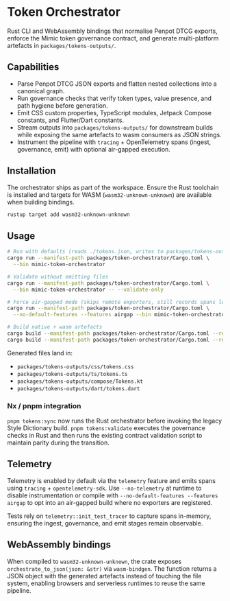 # Token Orchestrator

Rust CLI and WebAssembly bindings that normalise Penpot DTCG exports, enforce the Mimic token governance
contract, and generate multi-platform artefacts in `packages/tokens-outputs/`.

## Capabilities

- Parse Penpot DTCG JSON exports and flatten nested collections into a canonical graph.
- Run governance checks that verify token types, value presence, and path hygiene before generation.
- Emit CSS custom properties, TypeScript modules, Jetpack Compose constants, and Flutter/Dart constants.
- Stream outputs into `packages/tokens-outputs/` for downstream builds while exposing the same artefacts to
  wasm consumers as JSON strings.
- Instrument the pipeline with `tracing` + OpenTelemetry spans (ingest, governance, emit) with optional
  air-gapped execution.

## Installation

The orchestrator ships as part of the workspace. Ensure the Rust toolchain is installed and targets for
WASM (`wasm32-unknown-unknown`) are available when building bindings.

```bash
rustup target add wasm32-unknown-unknown
```

## Usage

```bash
# Run with defaults (reads ./tokens.json, writes to packages/tokens-outputs)
cargo run --manifest-path packages/token-orchestrator/Cargo.toml \
  --bin mimic-token-orchestrator

# Validate without emitting files
cargo run --manifest-path packages/token-orchestrator/Cargo.toml \
  --bin mimic-token-orchestrator -- --validate-only

# Force air-gapped mode (skips remote exporters, still records spans locally)
cargo run --manifest-path packages/token-orchestrator/Cargo.toml \
  --no-default-features --features airgap --bin mimic-token-orchestrator

# Build native + wasm artefacts
cargo build --manifest-path packages/token-orchestrator/Cargo.toml --release
cargo build --manifest-path packages/token-orchestrator/Cargo.toml --release --target wasm32-unknown-unknown
```

Generated files land in:

- `packages/tokens-outputs/css/tokens.css`
- `packages/tokens-outputs/ts/tokens.ts`
- `packages/tokens-outputs/compose/Tokens.kt`
- `packages/tokens-outputs/dart/tokens.dart`

### Nx / pnpm integration

`pnpm tokens:sync` now runs the Rust orchestrator before invoking the legacy Style Dictionary build.
`pnpm tokens:validate` executes the governance checks in Rust and then runs the existing contract validation
script to maintain parity during the transition.

## Telemetry

Telemetry is enabled by default via the `telemetry` feature and emits spans using `tracing` +
`opentelemetry-sdk`. Use `--no-telemetry` at runtime to disable instrumentation or compile with
`--no-default-features --features airgap` to opt into an air-gapped build where no exporters are registered.

Tests rely on `telemetry::init_test_tracer` to capture spans in-memory, ensuring the ingest, governance, and
emit stages remain observable.

## WebAssembly bindings

When compiled to `wasm32-unknown-unknown`, the crate exposes `orchestrate_to_json(json: &str)` via
`wasm-bindgen`. The function returns a JSON object with the generated artefacts instead of touching the file
system, enabling browsers and serverless runtimes to reuse the same pipeline.
